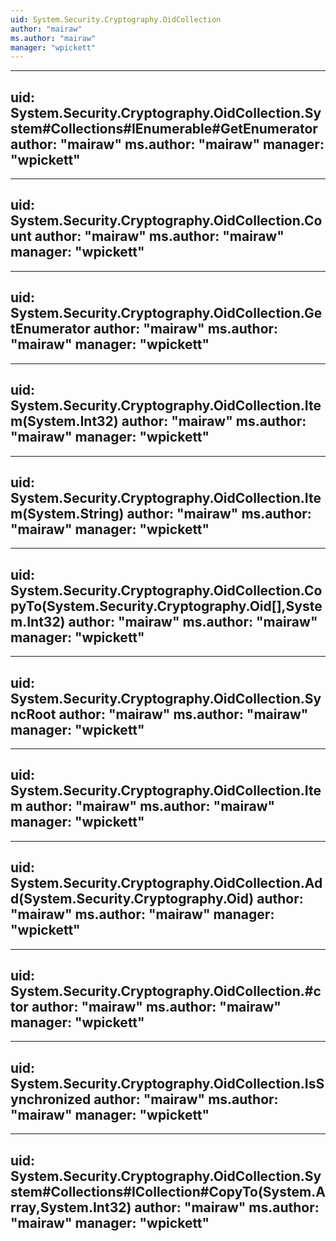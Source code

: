 ```yaml
---
uid: System.Security.Cryptography.OidCollection
author: "mairaw"
ms.author: "mairaw"
manager: "wpickett"
---
```


---
uid: System.Security.Cryptography.OidCollection.System#Collections#IEnumerable#GetEnumerator
author: "mairaw"
ms.author: "mairaw"
manager: "wpickett"
---

---
uid: System.Security.Cryptography.OidCollection.Count
author: "mairaw"
ms.author: "mairaw"
manager: "wpickett"
---

---
uid: System.Security.Cryptography.OidCollection.GetEnumerator
author: "mairaw"
ms.author: "mairaw"
manager: "wpickett"
---

---
uid: System.Security.Cryptography.OidCollection.Item(System.Int32)
author: "mairaw"
ms.author: "mairaw"
manager: "wpickett"
---

---
uid: System.Security.Cryptography.OidCollection.Item(System.String)
author: "mairaw"
ms.author: "mairaw"
manager: "wpickett"
---

---
uid: System.Security.Cryptography.OidCollection.CopyTo(System.Security.Cryptography.Oid[],System.Int32)
author: "mairaw"
ms.author: "mairaw"
manager: "wpickett"
---

---
uid: System.Security.Cryptography.OidCollection.SyncRoot
author: "mairaw"
ms.author: "mairaw"
manager: "wpickett"
---

---
uid: System.Security.Cryptography.OidCollection.Item
author: "mairaw"
ms.author: "mairaw"
manager: "wpickett"
---

---
uid: System.Security.Cryptography.OidCollection.Add(System.Security.Cryptography.Oid)
author: "mairaw"
ms.author: "mairaw"
manager: "wpickett"
---

---
uid: System.Security.Cryptography.OidCollection.#ctor
author: "mairaw"
ms.author: "mairaw"
manager: "wpickett"
---

---
uid: System.Security.Cryptography.OidCollection.IsSynchronized
author: "mairaw"
ms.author: "mairaw"
manager: "wpickett"
---

---
uid: System.Security.Cryptography.OidCollection.System#Collections#ICollection#CopyTo(System.Array,System.Int32)
author: "mairaw"
ms.author: "mairaw"
manager: "wpickett"
---
